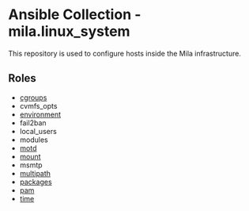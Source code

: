 # Ansible Collection - mila.linux_system

This repository is used to configure hosts inside the Mila infrastructure.

## Roles

* [cgroups](roles/cgroups/README.md)
* cvmfs_opts
* [environment](roles/environment/README.md)
* fail2ban
* local_users
* modules
* [motd](roles/motd/README.md)
* [mount](roles/mount/README.md)
* msmtp
* [multipath](roles/multipath/README.md)
* [packages](roles/packages/README.md)
* [pam](roles/pam/README.md)
* [time](roles/time/README.md)
